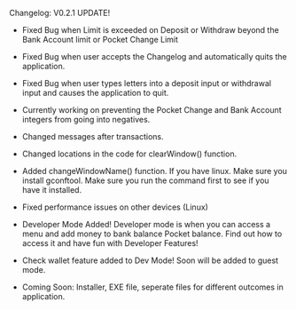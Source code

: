 Changelog:
V0.2.1 UPDATE!
- Fixed Bug when Limit is exceeded on Deposit or Withdraw beyond the Bank Account limit or Pocket Change Limit
- Fixed Bug when user accepts the Changelog and automatically quits the application.
- Fixed Bug when user types letters into a deposit input or withdrawal input and causes the application to
  quit.
- Currently working on preventing the Pocket Change and Bank Account integers from going into negatives.
- Changed messages after transactions.
- Changed locations in the code for clearWindow() function.
- Added changeWindowName() function. If you have linux. Make sure you install gconftool.
  Make sure you run the command first to see if you have it installed.
- Fixed performance issues on other devices (Linux)
- Developer Mode Added! Developer mode is when you can access a menu and add money to bank balance
  Pocket balance. Find out how to access it and have fun with Developer Features!
- Check wallet feature added to Dev Mode! Soon will be added to guest mode.


- Coming Soon: Installer, EXE file, seperate files for different outcomes in application.
